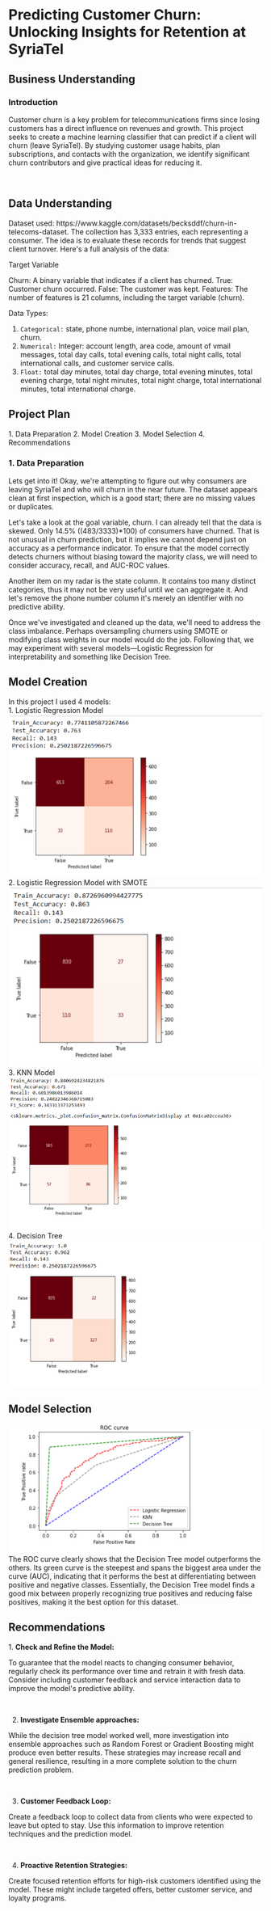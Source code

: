 <h1>Predicting Customer Churn: Unlocking Insights for Retention at SyriaTel</h1>


<h2> Business Understanding</h2>
<h3>Introduction</h3>
<p>Customer churn is a key problem for telecommunications firms since losing customers has a direct influence on revenues and growth. This project seeks to create a machine learning classifier that can predict if a client will churn (leave SyriaTel). By studying customer usage habits, plan subscriptions, and contacts with the organization, we identify significant churn contributors and give practical ideas for reducing it.</p> <br>

<h2>Data Understanding</h2>
Dataset used: https://www.kaggle.com/datasets/becksddf/churn-in-telecoms-dataset.
The collection has 3,333 entries, each representing a consumer. The idea is to evaluate these records for trends that suggest client turnover. Here's a full analysis of the data:

Target Variable

Churn: A binary variable that indicates if a client has churned. True: Customer churn occurred. False: The customer was kept.
Features: The number of features is 21 columns, including the target variable (churn).

Data Types:

1. `Categorical:`
  state, phone numbe, international plan, voice mail plan, churn.<br>
2. `Numerical:`
  Integer: account length, area code, amount of vmail messages, total day calls, total evening calls, total night calls, total international calls, and customer service calls.<br>
3. `Float:`
   total day minutes, total day charge, total evening minutes, total evening charge, total night minutes, total night charge, total international minutes, total international charge. <br>

<h2>Project Plan</h2>
1. Data Preparation
2. Model Creation
3. Model Selection
4. Recommendations

<h3>1. Data Preparation</h3>
<p>Lets get into it! Okay, we're attempting to figure out why consumers are leaving SyriaTel and who will churn in the near future. The dataset appears clean at first inspection, which is a good start; there are no missing values or duplicates.

Let's take a look at the goal variable, churn. I can already tell that the data is skewed. Only 14.5% ((483/3333)*100) of consumers have churned. That is not unusual in churn prediction, but it implies we cannot depend just on accuracy as a performance indicator. To ensure that the model correctly detects churners without biasing toward the majority class, we will need to consider accuracy, recall, and AUC-ROC values.

Another item on my radar is the state column. It contains too many distinct categories, thus it may not be very useful until we can aggregate it. And let's remove the phone number column it's merely an identifier with no predictive ability.

Once we've investigated and cleaned up the data, we'll need to address the class imbalance. Perhaps oversampling churners using SMOTE or modifying class weights in our model would do the job. Following that, we may experiment with several models—Logistic Regression for interpretability and something like Decision Tree.</p>

<h2>Model Creation</h2>
In this project I used 4 models:<br>
1. Logistic Regression Model
<img src="Images/Logistic Regression.png">
  <br>
2. Logistic Regression Model with SMOTE
  <img src="Images/Logistic Regression w SMOTE.png">
  <br>
3. KNN Model
  <img src="Images/KNN 2.png">
  <br>
4. Decision Tree 
  <img src="Images/Decision Tree.png">
  <br>

<h2>Model Selection</h2>
<div><img src="Images/Final Model.png"></div>
The ROC curve clearly shows that the Decision Tree model outperforms the others. Its green curve is the steepest and spans the biggest area under the curve (AUC), indicating that it performs the best at differentiating between positive and negative classes. Essentially, the Decision Tree model finds a good mix between properly recognizing true positives and reducing false positives, making it the best option for this dataset.

<h2>Recommendations</h2>
1. <b>Check and Refine the Model:</b> 
<p>To guarantee that the model reacts to changing consumer behavior, regularly check its performance over time and retrain it with fresh data.  Consider including customer feedback and service interaction data to improve the model's predictive ability.</p> <br>

2. <b>Investigate Ensemble approaches:</b> 
<p>While the decision tree model worked well, more investigation into ensemble approaches such as Random Forest or Gradient Boosting might produce even better results.  These strategies may increase recall and general resilience, resulting in a more complete solution to the churn prediction problem.</p> <br>

3. <b>Customer Feedback Loop:</b>
<p>Create a feedback loop to collect data from clients who were expected to leave but opted to stay.  Use this information to improve retention techniques and the prediction model.</p> <br>

4. <b>Proactive Retention Strategies:</b>
<p>Create focused retention efforts for high-risk customers identified using the model. These might include targeted offers, better customer service, and loyalty programs.</p> <br>



